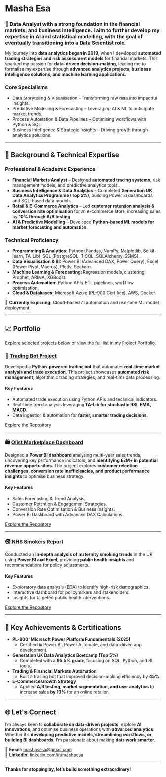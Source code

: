 # Masha Esa  

### 🌟 Data Analyst with a strong foundation in the financial markets, and business intelligence. I aim to further develop my expertise in AI and statistical modelling, with the goal of eventually transitioning into a **Data Scientist role**.  

My journey into **data analytics began in 2019**, when I developed **automated trading strategies and risk assessment models** for financial markets. This sparked my passion for **data-driven decision-making**, leading me to formalise my expertise through **advanced analytics projects, business intelligence solutions, and machine learning applications**.   

### Core Specialisms  
- Data Storytelling & Visualisation – Transforming raw data into impactful insights.  
- Predictive Modelling & Forecasting – Leveraging AI & ML to anticipate market trends.  
- Process Automation & Data Pipelines – Optimising workflows with Python & SQL.  
- Business Intelligence & Strategic Insights – Driving growth through analytics solutions.  

---

## 🔬 Background & Technical Expertise  

### Professional & Academic Experience  
- **Financial Markets Analyst** – Designed **automated trading systems**, risk management models, and predictive analytics tools.  
- **Business Intelligence & Data Analytics** – Completed **Generation UK Data Analytics Programme (Top 5%)**, building Power BI dashboards and SQL-based data models.  
- **Retail & E-Commerce Analytics** – Led **customer retention analysis & conversion rate optimisation** for an e-commerce store, increasing sales by **10% through A/B testing**.  
- **AI & Predictive Modelling** – Developed **Python-based ML models for market forecasting and automation**.  

### Technical Proficiency  
- **Programming & Analytics:** Python (Pandas, NumPy, Matplotlib, Scikit-learn, TA-Lib), SQL (PostgreSQL, T-SQL, SQLAlchemy, SSMS).  
- **Data Visualisation & BI:** Power BI (Advanced DAX, Power Query), Excel (Power Pivot, Macros), Plotly, Seaborn.  
- **Machine Learning & Forecasting:** Regression models, clustering, Prophet, ARIMA, XGBoost.  
- **Process Automation:** Python APIs, ETL pipelines, workflow optimisation.  
- **Cloud & Databases:** Microsoft Azure (PL-900 Certified), AWS, Docker.  

📌 **Currently Exploring:** Cloud-based AI automation and real-time ML model deployment.  

---

## 📈 Portfolio  

Explore selected projects below or view the full list in my [Project Portfolio](https://github.com/mashaesa).  

### 🦾 [Trading Bot Project](https://github.com/mashaesa/-Trading_Bot/tree/main)  
Developed a **Python-powered trading bot** that automates **real-time market analysis and trade execution**. This project showcases **automated risk management**, algorithmic trading strategies, and real-time data processing.  

#### Key Features  
- Automated trade execution using Python APIs and technical indicators.  
- Real-time trend analysis leveraging **TA-Lib for stochastic RSI, EMA, MACD**.  
- Data ingestion & automation for **faster, smarter trading decisions**.  

[Explore the Repository](https://github.com/mashaesa/-Trading_Bot/tree/main)  

---

### 🛍️ [Olist Marketplace Dashboard](https://github.com/mashaesa/Olist_Dashboard)  
Designed a **Power BI dashboard** analysing multi-year sales trends, uncovering key performance indicators, and **identifying £2M+ in potential revenue opportunities**. The project explores **customer retention challenges, conversion rate inefficiencies, and product performance insights** to optimise business strategy.  

#### Key Features  
- Sales Forecasting & Trend Analysis.  
- Customer Retention & Engagement Strategies.  
- Conversion Rate Optimisation & Business Insights.  
- Power BI Dashboard with Advanced DAX Calculations.  

[Explore the Repository](https://github.com/mashaesa/Olist_Dashboard)  

---

### 🚭 [NHS Smokers Report](https://github.com/mashaesa/NHS-Smoking-Maternity-Dashboard)  
Conducted an **in-depth analysis of maternity smoking trends** in the UK using **Power BI and Excel**, providing **public health insights** and recommendations for policy adjustments.  

#### Key Features  
- Exploratory data analysis (EDA) to identify high-risk demographics.  
- Interactive dashboard for policymakers and stakeholders.  
- Insights for targeted public health interventions.  

[Explore the Repository](https://github.com/mashaesa/NHS-Smoking-Maternity-Dashboard)  

---

## 📜 Key Achievements & Certifications  

- **PL-900: Microsoft Power Platform Fundamentals (2025)**  
  - Certified in Power BI, Power Automate, and data-driven app development.  
- **Generation UK Data Analytics Bootcamp (Top 5%)**  
  - Completed with a **95.5% grade**, focusing on SQL, Python, and BI tools.  
- **Trading & Financial Markets Automation**  
  - Built a trading bot that improved decision-making efficiency by **45%**.  
- **E-Commerce Growth Strategy**  
  - Applied **A/B testing, market segmentation, and user analytics** to increase sales **by 10%** for an online retailer.  

---

## 🌐 Let's Connect  

I’m always keen to **collaborate on data-driven projects**, explore **AI innovations**, and optimise business operations with **advanced analytics**. Whether it’s **developing predictive models, streamlining workflows, or building BI dashboards**, I’m passionate about making **data work smarter**.  

📧 **Email:** [mashasesa@gmail.com](mailto:mashasesa@gmail.com)  
🔗 **LinkedIn:** [linkedin.com/in/mashaesa](https://www.linkedin.com/in/mashaesa)  

---

**Thanks for stopping by, let’s build something extraordinary!**  
